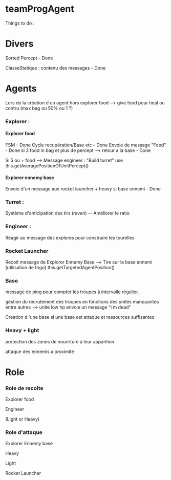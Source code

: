 # teamProgAgent

Things to do :

# Divers

Sorted Percept - Done

ClasseStatique : contenu des messages - Done

# Agents
Lors de la création d un agent hors explorer food --> give food pour heal ou contru (max bag ou 50% ou 1 ?)
### Explorer :

#### Explorer food
FSM - Done
Cycle recupération/Base etc - Done
Envoie de message "Food" - Done
si 3 food in bag et plus de percept --> retour a la base - Done

Si 5 ou + food --> Message engineer : "Build turret"
use this.getAveragePositionOfUnitPercept()

#### Explorer ennemy base
Envoie d'un message aux rocket launcher + heavy si base ennemi - Done


### Turret :

Système d'anticipation des tirs (raven) -- Améliorer le ratio


### Engineer :

Réagir au message des explores pour construire les tourelles


### Rocket Launcher

Recoit message de Explorer Ennemy Base --> Tire sur la base ennemi (utilisation de trigo)
this.getTargetedAgentPosition()


### Base

message de ping pour compter les troupes à intervalle régulier.

gestion du recrutement des troupes en fonctions des unités manquantes entre autres --> unite low hp envoie un message "i m dead"

Creation d 'une base si une base est attaque et ressources suffisantes


### Heavy + light

protection des zones de nourriture à leur apparition.

attaque des ennemis a proximité



# Role

### Role de recolte

Explorer food

Engineer

(Light or Heavy)

### Role d'attaque

Explorer Ennemy base

Heavy

Light

Rocket Launcher
